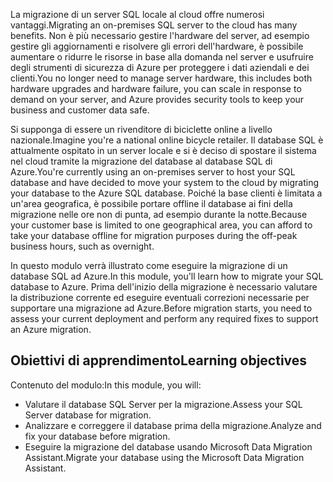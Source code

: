 <span data-ttu-id="6df65-101">La migrazione di un server SQL locale al cloud offre numerosi vantaggi.</span><span class="sxs-lookup"><span data-stu-id="6df65-101">Migrating an on-premises SQL server to the cloud has many benefits.</span></span> <span data-ttu-id="6df65-102">Non è più necessario gestire l'hardware del server, ad esempio gestire gli aggiornamenti e risolvere gli errori dell'hardware, è possibile aumentare o ridurre le risorse in base alla domanda nel server e usufruire degli strumenti di sicurezza di Azure per proteggere i dati aziendali e dei clienti.</span><span class="sxs-lookup"><span data-stu-id="6df65-102">You no longer need to manage server hardware, this includes both hardware upgrades and hardware failure, you can scale in response to demand on your server, and Azure provides security tools to keep your business and customer data safe.</span></span>

<span data-ttu-id="6df65-103">Si supponga di essere un rivenditore di biciclette online a livello nazionale.</span><span class="sxs-lookup"><span data-stu-id="6df65-103">Imagine you're a national online bicycle retailer.</span></span> <span data-ttu-id="6df65-104">Il database SQL è attualmente ospitato in un server locale e si è deciso di spostare il sistema nel cloud tramite la migrazione del database al database SQL di Azure.</span><span class="sxs-lookup"><span data-stu-id="6df65-104">You're currently using an on-premises server to host your SQL database and have decided to move your system to the cloud by migrating your database to the Azure SQL database.</span></span> <span data-ttu-id="6df65-105">Poiché la base clienti è limitata a un'area geografica, è possibile portare offline il database ai fini della migrazione nelle ore non di punta, ad esempio durante la notte.</span><span class="sxs-lookup"><span data-stu-id="6df65-105">Because your customer base is limited to one geographical area, you can afford to take your database offline for migration purposes during the off-peak business hours, such as overnight.</span></span>

<span data-ttu-id="6df65-106">In questo modulo verrà illustrato come eseguire la migrazione di un database SQL ad Azure.</span><span class="sxs-lookup"><span data-stu-id="6df65-106">In this module, you'll learn how to migrate your SQL database to Azure.</span></span> <span data-ttu-id="6df65-107">Prima dell'inizio della migrazione è necessario valutare la distribuzione corrente ed eseguire eventuali correzioni necessarie per supportare una migrazione ad Azure.</span><span class="sxs-lookup"><span data-stu-id="6df65-107">Before migration starts, you need to assess your current deployment and perform any required fixes to support an Azure migration.</span></span>

## <a name="learning-objectives"></a><span data-ttu-id="6df65-108">Obiettivi di apprendimento</span><span class="sxs-lookup"><span data-stu-id="6df65-108">Learning objectives</span></span>

<span data-ttu-id="6df65-109">Contenuto del modulo:</span><span class="sxs-lookup"><span data-stu-id="6df65-109">In this module, you will:</span></span>

- <span data-ttu-id="6df65-110">Valutare il database SQL Server per la migrazione.</span><span class="sxs-lookup"><span data-stu-id="6df65-110">Assess your SQL Server database for migration.</span></span>
- <span data-ttu-id="6df65-111">Analizzare e correggere il database prima della migrazione.</span><span class="sxs-lookup"><span data-stu-id="6df65-111">Analyze and fix your database before migration.</span></span>
- <span data-ttu-id="6df65-112">Eseguire la migrazione del database usando Microsoft Data Migration Assistant.</span><span class="sxs-lookup"><span data-stu-id="6df65-112">Migrate your database using the Microsoft Data Migration Assistant.</span></span>
